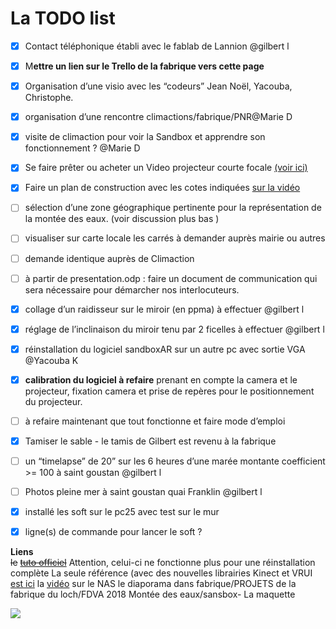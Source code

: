 ---
---

# La TODO list

- [x] Contact téléphonique établi avec le fablab de Lannion @gilbert l
- [x] M**ettre un lien sur le Trello de la fabrique vers cette page**
- [x] Organisation d’une visio avec les “codeurs” Jean Noël, Yacouba, Christophe.
- [x] organisation d’une rencontre climactions/fabrique/PNR@Marie D
- [x] visite de climaction pour voir la Sandbox et apprendre son fonctionnement ? @Marie D

- [x] Se faire prêter ou acheter un Video projecteur courte focale [(voir ici)](https://paper.dropbox.com/doc/liens-divers-et-varies--ASHvSE9X5iXmXezw1mh1J5WHAg-hKVlU1NFQK03hLUY9jw1x)
- [x] Faire un plan de construction avec les cotes indiquées [sur la vidéo](https://paper.dropbox.com/doc/liens-divers-et-varies--ASHvSE9X5iXmXezw1mh1J5WHAg-hKVlU1NFQK03hLUY9jw1x)
- [ ] sélection d’une zone géographique pertinente pour la représentation de la montée des eaux.  (voir discussion plus bas )
- [ ] visualiser sur carte locale les carrés à demander auprès mairie ou autres
- [ ] demande identique auprès de Climaction
- [ ] à partir de presentation.odp :  faire un document de communication qui sera nécessaire pour démarcher nos interlocuteurs.


- [x] collage  d’un raidisseur sur le miroir (en ppma) à effectuer @gilbert l
- [x] réglage de l’inclinaison du miroir tenu par 2 ficelles à effectuer @gilbert l
- [x] réinstallation du logiciel sandboxAR sur un autre pc avec sortie VGA @Yacouba K
- [x] **calibration du logiciel à refaire** prenant en compte la camera et le projecteur, fixation camera et  prise de repères pour le positionnement du projecteur.
- [ ] à refaire maintenant que tout fonctionne et faire mode d’emploi
- [x] Tamiser le sable - le tamis de Gilbert est revenu à la fabrique
- [ ] un “timelapse” de 20” sur les 6 heures d’une marée montante coefficient >= 100 à saint goustan @gilbert l
- [ ] Photos pleine mer à saint goustan quai Franklin  @gilbert l

- [x] installé les soft sur le pc25 avec test sur le mur
- [x] ligne(s) de commande pour lancer le soft ?

**Liens**  
~~le~~ [~~tuto officiel~~](https://arsandbox.ucdavis.edu/instructions/installation/)
Attention, celui-ci ne fonctionne plus pour une réinstallation complète
La seule référence (avec des nouvelles librairies Kinect et VRUI [est ici](http://idav.ucdavis.edu/~okreylos/ResDev/SARndbox/LinkSoftwareInstallation.html)
la  [vidéo](https://www.youtube.com/watch?v=CE1B7tdGCw0)
sur le NAS le diaporama dans  fabrique/PROJETS de la fabrique du loch/FDVA 2018 Montée des eaux/sansbox-
La maquette




![](https://d2mxuefqeaa7sj.cloudfront.net/s_DA449CE77163142EBDC65072BB3CF6B42770A9D32263ADEAA96AE5F3316FD513_1536963279744_ARSandboxLayout.png)
